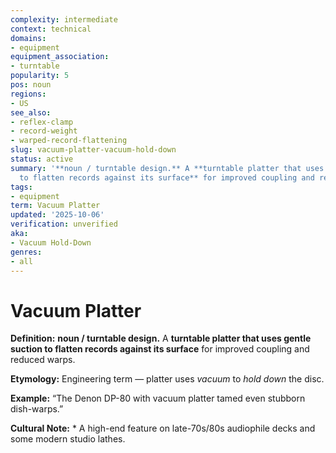 ```yaml
---
complexity: intermediate
context: technical
domains:
- equipment
equipment_association:
- turntable
popularity: 5
pos: noun
regions:
- US
see_also:
- reflex-clamp
- record-weight
- warped-record-flattening
slug: vacuum-platter-vacuum-hold-down
status: active
summary: '**noun / turntable design.** A **turntable platter that uses gentle suction
  to flatten records against its surface** for improved coupling and reduced warps.'
tags:
- equipment
term: Vacuum Platter
updated: '2025-10-06'
verification: unverified
aka:
- Vacuum Hold-Down
genres:
- all
---
```


# Vacuum Platter

**Definition:** **noun / turntable design.** A **turntable platter that uses gentle suction to flatten records against its surface** for improved coupling and reduced warps.

**Etymology:** Engineering term — platter uses *vacuum* to *hold down* the disc.

**Example:** “The Denon DP-80 with vacuum platter tamed even stubborn dish-warps.”

**Cultural Note:** * A high-end feature on late-70s/80s audiophile decks and some modern studio lathes.

